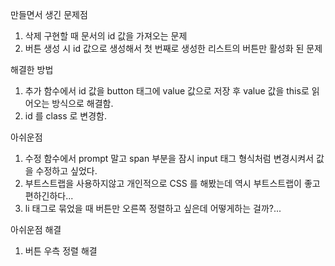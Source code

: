 만들면서 생긴 문제점
1. 삭제 구현할 때 문서의 id 값을 가져오는 문제
2. 버튼 생성 시 id 값으로 생성해서 첫 번째로 생성한 리스트의 버튼만 활성화 된 문제

해결한 방법
1. 추가 함수에서 id 값을 button 태그에 value 값으로 저장 후 value 값을 this로 읽어오는 방식으로 해결함.
2. id 를 class 로 변경함.

아쉬운점
1. 수정 함수에서 prompt 말고 span 부분을 잠시 input 태그 형식처럼 변경시켜서 값을 수정하고 싶었다.
2. 부트스트랩을 사용하지않고 개인적으로 CSS 를 해봤는데 역시 부트스트랩이 좋고 편하긴하다...
3. li 태그로 묶었을 때 버튼만 오른쪽 정렬하고 싶은데 어떻게하는 걸까?...

아쉬운점 해결
1. 버튼 우측 정렬 해결
